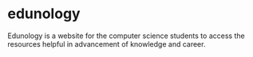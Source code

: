 # edunology
Edunology is a website for the computer science students to access the resources helpful in advancement of knowledge and career.
